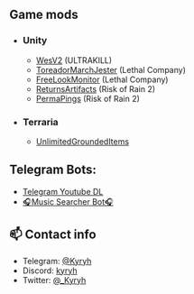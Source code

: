 ## Game mods
- ### Unity
  - [WesV2](https://thunderstore.io/c/ultrakill/p/Kyryh/WesV2/) (ULTRAKILL)
  - [ToreadorMarchJester](https://thunderstore.io/c/lethal-company/p/Kyryh/ToreadorMarchJester/) (Lethal Company)
  - [FreeLookMonitor](https://thunderstore.io/c/lethal-company/p/Kyryh/FreeLookMonitor/) (Lethal Company)
  - [ReturnsArtifacts](https://thunderstore.io/package/Kyryh/ReturnsArtifacts/) (Risk of Rain 2)
  - [PermaPings](https://thunderstore.io/package/Kyryh/PermaPings/) (Risk of Rain 2)
- ### Terraria
  - [UnlimitedGroundedItems](https://steamcommunity.com/sharedfiles/filedetails/?id=3143050137)



## Telegram Bots:
- [Telegram Youtube DL](https://github.com/Kyryh/telegram-youtube-dl)
- [🎧Music Searcher Bot🎧](https://t.me/musicsearcherobot)


## 📫 Contact info
- Telegram: [@Kyryh](https://t.me/Kyryh)
- Discord: [kyryh](https://discordapp.com/users/294165309437509642)
- Twitter: [@_Kyryh](https://twitter.com/_Kyryh)
